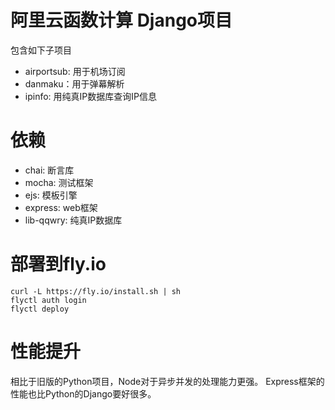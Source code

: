 # 阿里云函数计算 Django项目
包含如下子项目
 - airportsub: 用于机场订阅
 - danmaku：用于弹幕解析
 - ipinfo: 用纯真IP数据库查询IP信息

# 依赖
- chai: 断言库
- mocha: 测试框架
- ejs: 模板引擎
- express: web框架
- lib-qqwry: 纯真IP数据库

# 部署到fly.io
```
curl -L https://fly.io/install.sh | sh
flyctl auth login
flyctl deploy
```

# 性能提升
相比于旧版的Python项目，Node对于异步并发的处理能力更强。
Express框架的性能也比Python的Django要好很多。